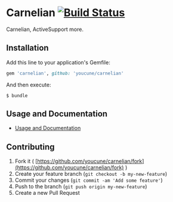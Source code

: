 # Carnelian [![Build Status](https://travis-ci.org/youcune/carnelian.svg)](https://travis-ci.org/youcune/carnelian)

Carnelian, ActiveSupport more.

## Installation

Add this line to your application's Gemfile:

```ruby
gem 'carnelian', github: 'youcune/carnelian'
```

And then execute:

    $ bundle

## Usage and Documentation

* [Usage and Documentation](http://www.rubydoc.info/github/youcune/carnelian/)

## Contributing

1. Fork it ( [https://github.com/youcune/carnelian/fork](https://github.com/youcune/carnelian/fork) )
2. Create your feature branch (`git checkout -b my-new-feature`)
3. Commit your changes (`git commit -am 'Add some feature'`)
4. Push to the branch (`git push origin my-new-feature`)
5. Create a new Pull Request
